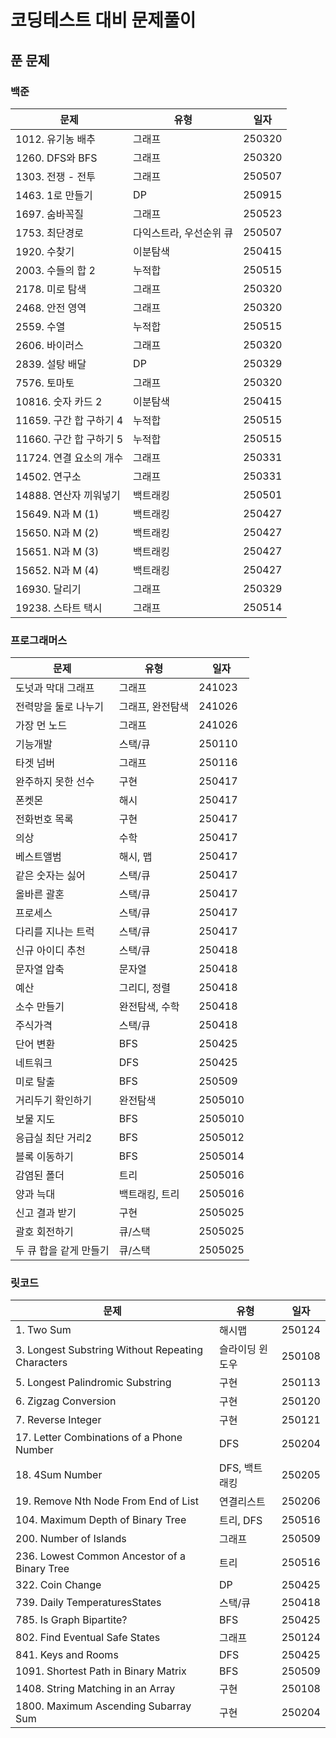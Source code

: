 # 코딩테스트 대비 문제풀이

## 푼 문제

### 백준

| 문제                    | 유형                    | 일자   |
| ----------------------- | ----------------------- | ------ |
| 1012. 유기농 배추       | 그래프                  | 250320 |
| 1260. DFS와 BFS         | 그래프                  | 250320 |
| 1303. 전쟁 - 전투       | 그래프                  | 250507 |
| 1463. 1로 만들기        | DP                      | 250915 |
| 1697. 숨바꼭질          | 그래프                  | 250523 |
| 1753. 최단경로          | 다익스트라, 우선순위 큐 | 250507 |
| 1920. 수찾기            | 이분탐색                | 250415 |
| 2003. 수들의 합 2       | 누적합                  | 250515 |
| 2178. 미로 탐색         | 그래프                  | 250320 |
| 2468. 안전 영역         | 그래프                  | 250320 |
| 2559. 수열              | 누적합                  | 250515 |
| 2606. 바이러스          | 그래프                  | 250320 |
| 2839. 설탕 배달         | DP                      | 250329 |
| 7576. 토마토            | 그래프                  | 250320 |
| 10816. 숫자 카드 2      | 이분탐색                | 250415 |
| 11659. 구간 합 구하기 4 | 누적합                  | 250515 |
| 11660. 구간 합 구하기 5 | 누적합                  | 250515 |
| 11724. 연결 요소의 개수 | 그래프                  | 250331 |
| 14502. 연구소           | 그래프                  | 250331 |
| 14888. 연산자 끼워넣기  | 백트래킹                | 250501 |
| 15649. N과 M (1)        | 백트래킹                | 250427 |
| 15650. N과 M (2)        | 백트래킹                | 250427 |
| 15651. N과 M (3)        | 백트래킹                | 250427 |
| 15652. N과 M (4)        | 백트래킹                | 250427 |
| 16930. 달리기           | 그래프                  | 250329 |
| 19238. 스타트 택시      | 그래프                  | 250514 |

### 프로그래머스

| 문제                   | 유형             | 일자    |
| ---------------------- | ---------------- | ------- |
| 도넛과 막대 그래프     | 그래프           | 241023  |
| 전력망을 둘로 나누기   | 그래프, 완전탐색 | 241026  |
| 가장 먼 노드           | 그래프           | 241026  |
| 기능개발               | 스택/큐          | 250110  |
| 타겟 넘버              | 그래프           | 250116  |
| 완주하지 못한 선수     | 구현             | 250417  |
| 폰켓몬                 | 해시             | 250417  |
| 전화번호 목록          | 구현             | 250417  |
| 의상                   | 수학             | 250417  |
| 베스트앨범             | 해시, 맵         | 250417  |
| 같은 숫자는 싫어       | 스택/큐          | 250417  |
| 올바른 괄혼            | 스택/큐          | 250417  |
| 프로세스               | 스택/큐          | 250417  |
| 다리를 지나는 트럭     | 스택/큐          | 250417  |
| 신규 아이디 추천       | 스택/큐          | 250418  |
| 문자열 압축            | 문자열           | 250418  |
| 예산                   | 그리디, 정렬     | 250418  |
| 소수 만들기            | 완전탐색, 수학   | 250418  |
| 주식가격               | 스택/큐          | 250418  |
| 단어 변환              | BFS              | 250425  |
| 네트워크               | DFS              | 250425  |
| 미로 탈출              | BFS              | 250509  |
| 거리두기 확인하기      | 완전탐색         | 2505010 |
| 보물 지도              | BFS              | 2505010 |
| 응급실 최단 거리2      | BFS              | 2505012 |
| 블록 이동하기          | BFS              | 2505014 |
| 감염된 폴더            | 트리             | 2505016 |
| 양과 늑대              | 백트래킹, 트리   | 2505016 |
| 신고 결과 받기         | 구현             | 2505025 |
| 괄호 회전하기          | 큐/스택          | 2505025 |
| 두 큐 합을 같게 만들기 | 큐/스택          | 2505025 |

### 릿코드

| 문제                                              | 유형            | 일자   |
| ------------------------------------------------- | --------------- | ------ |
| 1. Two Sum                                        | 해시맵          | 250124 |
| 3. Longest Substring Without Repeating Characters | 슬라이딩 윈도우 | 250108 |
| 5. Longest Palindromic Substring                  | 구현            | 250113 |
| 6. Zigzag Conversion                              | 구현            | 250120 |
| 7. Reverse Integer                                | 구현            | 250121 |
| 17. Letter Combinations of a Phone Number         | DFS             | 250204 |
| 18. 4Sum Number                                   | DFS, 백트래킹   | 250205 |
| 19. Remove Nth Node From End of List              | 연결리스트      | 250206 |
| 104. Maximum Depth of Binary Tree                 | 트리, DFS       | 250516 |
| 200. Number of Islands                            | 그래프          | 250509 |
| 236. Lowest Common Ancestor of a Binary Tree      | 트리            | 250516 |
| 322. Coin Change                                  | DP              | 250425 |
| 739. Daily TemperaturesStates                     | 스택/큐         | 250418 |
| 785. Is Graph Bipartite?                          | BFS             | 250425 |
| 802. Find Eventual Safe States                    | 그래프          | 250124 |
| 841. Keys and Rooms                               | DFS             | 250425 |
| 1091. Shortest Path in Binary Matrix              | BFS             | 250509 |
| 1408. String Matching in an Array                 | 구현            | 250108 |
| 1800. Maximum Ascending Subarray Sum              | 구현            | 250204 |
